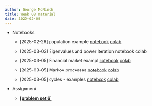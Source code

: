 ```yaml
---
author: George McNinch
title: Week 08 material
date: 2025-03-09
---
```


- Notebooks
  - [2025-02-26] population example
    [notebook](/course-content/week08-00--population.ipynb)
	[colab](https://colab.research.google.com/github/gmcninch-tufts/2025-Sp-Math087/blob/main/course-content/week08-00--population.ipynb)
  
  - [2025-03-03] Eigenvalues and power iteration
	  [notebook](/course-content/week08-01--eigen.ipynb)
	  [colab](https://colab.research.google.com/github/gmcninch-tufts/2025-Sp-Math087/blob/main/course-content/week08-01--eigen.ipynb)

  - [2025-03-05] Financial market exampl
      [notebook](/course-content/week08-02--financial-market-example.ipynb)
	  	  [colab](https://colab.research.google.com/github/gmcninch-tufts/2025-Sp-Math087/blob/main/course-content/week08-02--financial-market-example.ipynb)

  - [2025-03-05] Markov processes
	  [notebook](/course-content/week08-03--markov.ipynb)
	  [colab](https://colab.research.google.com/github/gmcninch-tufts/2025-Sp-Math087/blob/main/course-content/week08-03--markov.ipynb)
  
  - [2025-03-05] cycles - examples
	  [notebook](/course-content/week08-04--cycles.ipynb                       )
	  [colab](https://colab.research.google.com/github/gmcninch-tufts/2025-Sp-Math087/blob/main/course-content/week08-04--cycles.ipynb                       )
  

- Assignment

	- [**[problem set 6]**](/course-assignments/PS06--2025-03-09.pdf)
	
